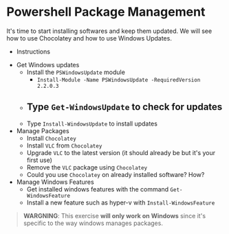 # Powershell Package Management

It's time to start installing softwares and keep them updated. We will see how to use Chocolatey and how to use Windows Updates.

* Instructions

- Get Windows updates
    - Install the `PSWindowsUpdate` module
        - `Install-Module -Name PSWindowsUpdate -RequiredVersion 2.2.0.3`
    - Type `Get-WindowsUpdate` to check for updates
        - 
    - Type `Install-WindowsUpdate` to install updates
- Manage Packages
    - Install `Chocolatey`
    - Install `VLC` from `Chocolatey`
    - Upgrade `VLC` to the latest version (it should already be but it's your first use)
    - Remove the `VLC` package using `Chocolatey`
    - Could you use `Chocolatey` on already installed software? How?
- Manage Windows Features
    - Get installed windows features with the command `Get-WindowsFeature`
    - Install a new feature such as hyper-v with `Install-WindowsFeature`

> **WARGNING**: This exercise **will only work on Windows** since it's specific to the way windows manages packages.